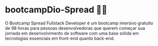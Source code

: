 # bootcampDio-Spread 🧡💜

O Bootcamp Spread Fullstack Developer é um bootcamp imersivo gratuito de 98 horas para pessoas desenvolvedoras que querem começar sua jornada em desenvolvimento de software com uma base sólida em tecnologias essenciais em front-end quanto back-end.
